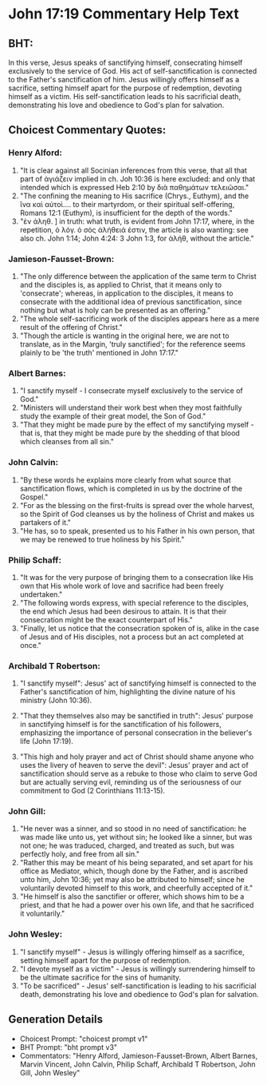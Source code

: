 # John 17:19 Commentary Help Text

## BHT:
In this verse, Jesus speaks of sanctifying himself, consecrating himself exclusively to the service of God. His act of self-sanctification is connected to the Father's sanctification of him. Jesus willingly offers himself as a sacrifice, setting himself apart for the purpose of redemption, devoting himself as a victim. His self-sanctification leads to his sacrificial death, demonstrating his love and obedience to God's plan for salvation.

## Choicest Commentary Quotes:
### Henry Alford:
1. "It is clear against all Socinian inferences from this verse, that all that part of ἁγιάζειν implied in ch. Joh 10:36 is here excluded: and only that intended which is expressed Heb 2:10 by διὰ παθημάτων τελειῶσαι."
2. "The confining the meaning to His sacrifice (Chrys., Euthym), and the ἵνα καὶ αὐτοὶ.… to their martyrdom, or their spiritual self-offering, Romans 12:1 (Euthym), is insufficient for the depth of the words."
3. "ἐν ἀληθ. ] in truth: what truth, is evident from John 17:17, where, in the repetition, ὁ λόγ. ὁ σὸς ἀλήθειά ἐστιν, the article is also wanting: see also ch. John 1:14; John 4:24: 3 John 1:3, for ἀλήθ, without the article."

### Jamieson-Fausset-Brown:
1. "The only difference between the application of the same term to Christ and the disciples is, as applied to Christ, that it means only to 'consecrate'; whereas, in application to the disciples, it means to consecrate with the additional idea of previous sanctification, since nothing but what is holy can be presented as an offering."
2. "The whole self-sacrificing work of the disciples appears here as a mere result of the offering of Christ."
3. "Though the article is wanting in the original here, we are not to translate, as in the Margin, 'truly sanctified'; for the reference seems plainly to be 'the truth' mentioned in John 17:17."

### Albert Barnes:
1. "I sanctify myself - I consecrate myself exclusively to the service of God."
2. "Ministers will understand their work best when they most faithfully study the example of their great model, the Son of God."
3. "That they might be made pure by the effect of my sanctifying myself - that is, that they might be made pure by the shedding of that blood which cleanses from all sin."

### John Calvin:
1. "By these words he explains more clearly from what source that sanctification flows, which is completed in us by the doctrine of the Gospel."
2. "For as the blessing on the first-fruits is spread over the whole harvest, so the Spirit of God cleanses us by the holiness of Christ and makes us partakers of it."
3. "He has, so to speak, presented us to his Father in his own person, that we may be renewed to true holiness by his Spirit."

### Philip Schaff:
1. "It was for the very purpose of bringing them to a consecration like His own that His whole work of love and sacrifice had been freely undertaken."
2. "The following words express, with special reference to the disciples, the end which Jesus had been desirous to attain. It is that their consecration might be the exact counterpart of His."
3. "Finally, let us notice that the consecration spoken of is, alike in the case of Jesus and of His disciples, not a process but an act completed at once."

### Archibald T Robertson:
1. "I sanctify myself": Jesus' act of sanctifying himself is connected to the Father's sanctification of him, highlighting the divine nature of his ministry (John 10:36).

2. "That they themselves also may be sanctified in truth": Jesus' purpose in sanctifying himself is for the sanctification of his followers, emphasizing the importance of personal consecration in the believer's life (John 17:19).

3. "This high and holy prayer and act of Christ should shame anyone who uses the livery of heaven to serve the devil": Jesus' prayer and act of sanctification should serve as a rebuke to those who claim to serve God but are actually serving evil, reminding us of the seriousness of our commitment to God (2 Corinthians 11:13-15).

### John Gill:
1. "He never was a sinner, and so stood in no need of sanctification: he was made like unto us, yet without sin; he looked like a sinner, but was not one; he was traduced, charged, and treated as such, but was perfectly holy, and free from all sin."
2. "Rather this may be meant of his being separated, and set apart for his office as Mediator, which, though done by the Father, and is ascribed unto him, John 10:36; yet may also be attributed to himself; since he voluntarily devoted himself to this work, and cheerfully accepted of it."
3. "He himself is also the sanctifier or offerer, which shows him to be a priest, and that he had a power over his own life, and that he sacrificed it voluntarily."

### John Wesley:
1. "I sanctify myself" - Jesus is willingly offering himself as a sacrifice, setting himself apart for the purpose of redemption.
2. "I devote myself as a victim" - Jesus is willingly surrendering himself to be the ultimate sacrifice for the sins of humanity.
3. "To be sacrificed" - Jesus' self-sanctification is leading to his sacrificial death, demonstrating his love and obedience to God's plan for salvation.


## Generation Details
- Choicest Prompt: "choicest prompt v1"
- BHT Prompt: "bht prompt v3"
- Commentators: "Henry Alford, Jamieson-Fausset-Brown, Albert Barnes, Marvin Vincent, John Calvin, Philip Schaff, Archibald T Robertson, John Gill, John Wesley"
